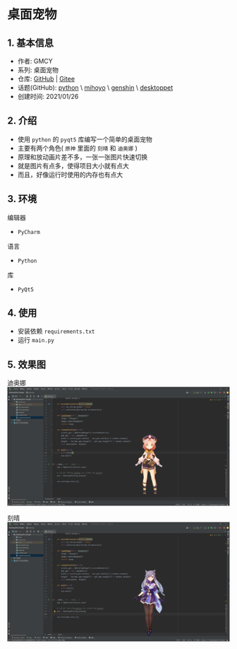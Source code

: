 # 桌面宠物

## 1. 基本信息

- 作者: GMCY
- 系列: 桌面宠物
- 仓库: [GitHub](https://github.com/GMCY2020/DesktopPet-Simple) | [Gitee](https://gitee.com/GMCY2020/DesktopPet-Simple)
- 话题(GitHub): [python](https://github.com/topics/python)  \ [mihoyo](https://github.com/topics/mihoyo) \ [genshin](https://github.com/topics/genshin)  \ [desktoppet](https://github.com/topics/desktoppet)
- 创建时间: 2021/01/26

## 2. 介绍

- 使用 `python` 的 `pyqt5` 库编写一个简单的桌面宠物
- 主要有两个角色( `原神` 里面的 `刻晴` 和 `迪奥娜` )
- 原理和放动画片差不多，一张一张图片快速切换
- 就是图片有点多，使得项目大小就有点大
- 而且，好像运行时使用的内存也有点大

## 3. 环境

编辑器
- `PyCharm`

语言
- `Python`

库
- `PyQt5`

## 4. 使用

- 安装依赖 `requirements.txt`
- 运行 `main.py`

## 5. 效果图

迪奥娜
![启动界面](docs/md-01.png)

刻晴
![启动界面](docs/md-02.png)